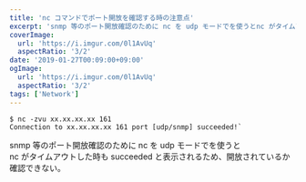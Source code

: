 ```yaml
---
title: 'nc コマンドでポート開放を確認する時の注意点'
excerpt: 'snmp 等のポート開放確認のために nc を udp モードでを使うとnc がタイムアウトした時も succeeded と表示されるため、開放されているか確認できない。'
coverImage: 
  url: 'https://i.imgur.com/0l1AvUq'
  aspectRatio: '3/2'
date: '2019-01-27T00:09:00+09:00'
ogImage:
  url: 'https://i.imgur.com/0l1AvUq'
  aspectRatio: '3/2'
tags: ['Network']
---
```


```
$ nc -zvu xx.xx.xx.xx 161
Connection to xx.xx.xx.xx 161 port [udp/snmp] succeeded!`
```

snmp 等のポート開放確認のために nc を udp モードでを使うと  
nc がタイムアウトした時も succeeded と表示されるため、開放されているか確認できない。